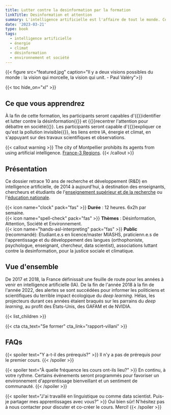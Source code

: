 ```yaml
---
title: Lutter contre la desinformation par la formation
linkTitle: Desinformation et attention
summary: L'intelligence artificielle est l'affaire de tout le monde. Cédric Villani.
date: '2023-03-21'
type: book
tags:
  - intelligence artificielle
  - énergie
  - climat
  - désinformation
  - environnement et société
---
```


{{< figure src="featured.jpg" caption="Il y a deux visions possibles du monde : la vision qui morcelle, la vision qui unit. - Paul Valéry">}}

{{< toc hide_on="xl" >}}

## Ce que vous apprendrez

À la fin de cette formation, les participants seront capables d'{{<hl>}}identifier et lutter contre la désinformation{{</hl>}} et {{<hl>}}recentrer l'attention pour débattre en société{{</hl>}}. Les participants seront capable d'{{<hl>}}expliquer ce qu'est la pollution invisible{{</hl>}}, les liens entre IA, énergie et climat, en s'appuyant sur des travaux scientifiques et observations.

{{< callout warning >}}
The city of Montpellier prohibits its agents from using artificial intelligence. [France-3 Regions](https://france3-regions.francetvinfo.fr/occitanie/herault/montpellier/chatgpt-revolutionnaire-mais-qui-inquiete-pourquoi--2742446.html).
{{< /callout >}}

## Présentation

Ce dossier retrace 10 ans de recherche et développement (R&D) en intelligence artificielle, de 2014 à aujourd'hui, à destination des enseignants, chercheurs et étudiants de l'[enseignement supérieur et de la recherche](https://www.enseignementsup-recherche.gouv.fr/fr) ou l'[éducation nationale](https://www.education.gouv.fr/).

{{< icon name="clock" pack="fas" >}} <b>Durée</b> : 12 heures. 6x2h par semaine. <br>
{{< icon name="spell-check" pack="fas" >}} <b>Thèmes</b> : Désinformation, Attention, Société et Environnement. <br>
{{< icon name="hands-asl-interpreting" pack="fas" >}} <b>Public</b> (recommandé): Étudiant.e.s en licence/master MIASHS, praticienn.e.s de l'apprentissage et du développement des langues (orthophoniste, psychologue, enseignant, chercheur, data scientist), associations luttant contre la desinformation, pour la justice sociale et climatique.

## Vue d'ensemble

De 2017 et 2018, la France définissait une feuille de route pour les années à venir en intelligence artificielle (IA). De la fin de l'année 2018 à la fin de l'année 2022, des alertes se sont succédées pour informer les politiciens et scientifiques du terrible impact écologique du <i>deep learning</i>. Hélas, les projecteurs durant ces années étaient braqués sur les parrains du <i>deep learning</i>, au profit des États-Unis, des GAFAM et de NVIDIA.

{{< list_children >}}

{{< cta cta_text="Se former" cta_link="rapport-villani" >}}

## FAQs

{{< spoiler text="Y a-t-il des prérequis?" >}}
Il n'y a pas de prérequis pour le premier cours.
{{< /spoiler >}}

{{< spoiler text="À quelle fréquence les cours ont-ils lieu?" >}}
En continu, à votre rythme. Certains événements seront programmés pour favoriser un environnement d'apprentissage bienveillant et un sentiment de communauté.
{{< /spoiler >}}

{{< spoiler text="J'ai travaillé en linguistique ou comme data scientist. Puis-je partager mes apprentissages avec vous?" >}}
Oui bien sûr! N'hésitez pas à nous contacter pour discuter et co-créer le cours. Merci!
{{< /spoiler >}}
